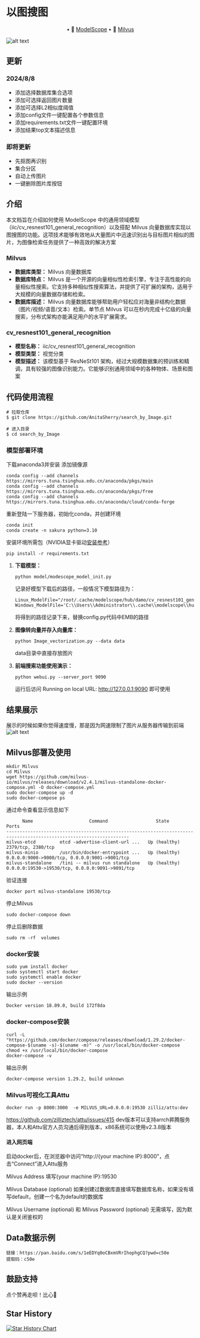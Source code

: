# 以图搜图

<p align="center">
• 🤖 <a href="https://modelscope.cn/models/iic/cv_resnest101_general_recognition/summary" target="_blank">ModelScope</a> • 📃 <a href="https://milvus.io/" target="_blank">Milvus</a>  
</p>

![alt text](example_image/森林.jpg)

## 更新
### 2024/8/8
- 添加选择数据库集合选项
- 添加可选择返回图片数量
- 添加可选择L2相似度阈值
- 添加config文件一键配置各个参数信息
- 添加requirements.txt文件一键配置环境
- 添加结果top文本描述信息
### 即将更新
- 先抠图再识别
- 集合分区
- 自动上传图片
- 一键删除图片库按钮

## 介绍

本文档旨在介绍如何使用 ModelScope 中的通用领域模型（iic/cv_resnest101_general_recognition）以及搭配 Milvus 向量数据库实现以图搜图的功能。这项技术能够有效地从大量图片中迅速识别出与目标图片相似的图片，为图像检索任务提供了一种高效的解决方案

### Milvus

- **数据库类型：** Milvus 向量数据库
- **数据库特点：** Milvus 是一个开源的向量相似性检索引擎，专注于高性能的向量相似性搜索。它支持多种相似性搜索算法，并提供了可扩展的架构，适用于大规模的向量数据存储和检索。
- **数据库描述：** Milvus 向量数据库能够帮助用户轻松应对海量非结构化数据（图片/视频/语音/文本）检索。单节点 Milvus 可以在秒内完成十亿级的向量搜索，分布式架构亦能满足用户的水平扩展需求。

### cv_resnest101_general_recognition

- **模型名称：** iic/cv_resnest101_general_recognition
- **模型类型：** 视觉分类
- **模型描述：** 该模型基于 ResNeSt101 架构，经过大规模数据集的预训练和精调，具有较强的图像识别能力。它能够识别通用领域中的各种物体、场景和图案

## 代码使用流程
```
# 拉取仓库
$ git clone https://github.com/AnitaSherry/search_by_Image.git

# 进入目录
$ cd search_by_Image
```
### 模型部署环境
下载anaconda3并安装
添加镜像源
```
conda config --add channels https://mirrors.tuna.tsinghua.edu.cn/anaconda/pkgs/main
conda config --add channels https://mirrors.tuna.tsinghua.edu.cn/anaconda/pkgs/free
conda config --add channels https://mirrors.tuna.tsinghua.edu.cn/anaconda/cloud/conda-forge
```
重新登陆一下服务器，初始化conda，并创建环境
```
conda init
conda create -n sakura python=3.10
```
安装环境所需包（NVIDIA显卡驱动[安装参考](https://blog.csdn.net/weixin_46398647/article/details/137666448?spm=1001.2014.3001.5502)）
```
pip install -r requirements.txt
```

1. **下载模型：** 

   ```
   python model/modescope_model_init.py
   ```

   记录好模型下载后的路径，一般情况下模型路径为：

   ```
   Linux_ModelFile="/root/.cache/modelscope/hub/damo/cv_resnest101_general_recognition/pytorch_model.pt"
   Windows_ModelFile='C:\\Users\\Administrator\\.cache\\modelscope\\hub\\damo\\cv_resnest101_general_recognition\\pytorch_model.pt'
   ```
   将得到的路径记录下来，替换config.py代码中EMB的路径

2. **图像转向量并存入向量库：** 

   ```
   python Image_vectorization.py --data data
   ```

   data目录中直接存放图片

3. **前端搜索功能使用演示：** 

   ```
   python webui.py --server_port 9090
   ```

   运行后访问 Running on local URL:  http://127.0.0.1:9090 即可使用

## 结果展示
   展示的时候如果你觉得速度慢，那是因为网速限制了图片从服务器传输到前端
![alt text](example_image/image_gradio.png)

## Milvus部署及使用

```
mkdir Milvus
cd Milvus
wget https://github.com/milvus-io/milvus/releases/download/v2.4.1/milvus-standalone-docker-compose.yml -O docker-compose.yml
sudo docker-compose up -d
sudo docker-compose ps
```

通过命令查看显示信息如下

```
      Name                     Command                  State                            Ports
--------------------------------------------------------------------------------------------------------------------
milvus-etcd         etcd -advertise-client-url ...   Up (healthy)   2379/tcp, 2380/tcp
milvus-minio        /usr/bin/docker-entrypoint ...   Up (healthy)   0.0.0.0:9000->9000/tcp, 0.0.0.0:9001->9001/tcp
milvus-standalone   /tini -- milvus run standalone   Up (healthy)   0.0.0.0:19530->19530/tcp, 0.0.0.0:9091->9091/tcp
```

验证连接

```
docker port milvus-standalone 19530/tcp
```

停止Milvus

```
sudo docker-compose down
```

停止后删除数据

```
sudo rm -rf  volumes
```

### docker安装

```
sudo yum install docker
sudo systemctl start docker
sudo systemctl enable docker
sudo docker --version
```

输出示例
```
Docker version 18.09.0, build 172f8da
```
### docker-compose安装

```
curl -L "https://github.com/docker/compose/releases/download/1.29.2/docker-compose-$(uname -s)-$(uname -m)" -o /usr/local/bin/docker-compose
chmod +x /usr/local/bin/docker-compose
docker-compose -v
```

输出示例

```
docker-compose version 1.29.2, build unknown
```

### Milvus可视化工具Attu

```
docker run -p 8000:3000  -e MILVUS_URL=0.0.0.0:19530 zilliz/attu:dev
```
https://github.com/zilliztech/attu/issues/415
dev版本可以支持arrch昇腾服务器，本人和Attu官方人员沟通后得到版本，x86系统可以使用v2.3.8版本

#### 进入网页端

启动docker后，在浏览器中访问“http://{your machine IP}:8000”，点击“Connect”进入Attu服务

Milvus Address 填写{your machine IP}:19530

Milvus Database (optional) 如果创建过数据库直接填写数据库名称，如果没有填写default，创建一个名为default的数据库

Milvus Username (optional) 和 Milvus Password (optional) 无需填写，因为默认是关闭鉴权的

## Data数据示例

```
链接：https://pan.baidu.com/s/1eEDYq0oCBxmVRrIhophgCQ?pwd=c50e 
提取码：c50e
```

## 鼓励支持
 点个赞再走呗！比心💞️

## Star History
[![Star History Chart](https://api.star-history.com/svg?repos=AnitaSherry/search_by_Image&type=Date)](https://star-history.com/#AnitaSherry/search_by_Image&Date)
